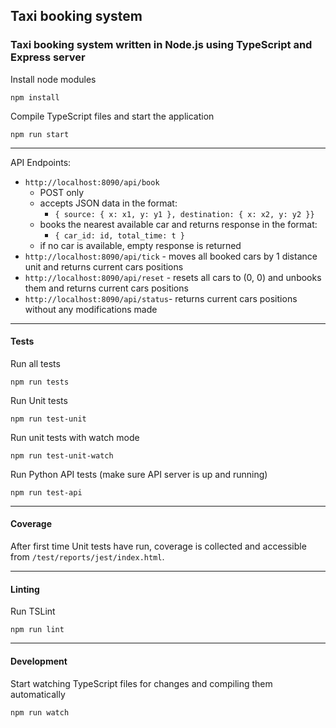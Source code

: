 ## Taxi booking system

### Taxi booking system written in Node.js using TypeScript and Express server

Install node modules

	npm install

Compile TypeScript files and start the application

	npm run start
	
---
	
API Endpoints:

* `http://localhost:8090/api/book`
	* POST only
	* accepts JSON data in the format:
		* `{ source: { x: x1, y: y1 }, destination: { x: x2, y: y2 }}`
	* books the nearest available car and returns response in the format:
		* `{ car_id: id, total_time: t }`
	* if no car is available, empty response is returned
* `http://localhost:8090/api/tick` - moves all booked cars by 1 distance unit and returns current cars positions
* `http://localhost:8090/api/reset` - resets all cars to (0, 0) and unbooks them and returns current cars positions
* `http://localhost:8090/api/status`- returns current cars positions without any modifications made
	
---
#### Tests

Run all tests

	npm run tests
	
Run Unit tests

	npm run test-unit
	
Run unit tests with watch mode
	
	npm run test-unit-watch
	
Run Python API tests (make sure API server is up and running)

	npm run test-api
	
---
#### Coverage

After first time Unit tests have run, coverage is collected and accessible from `/test/reports/jest/index.html`.

---

#### Linting
	
Run TSLint

	npm run lint

---
#### Development

Start watching TypeScript files for changes and compiling them automatically

	npm run watch
	
